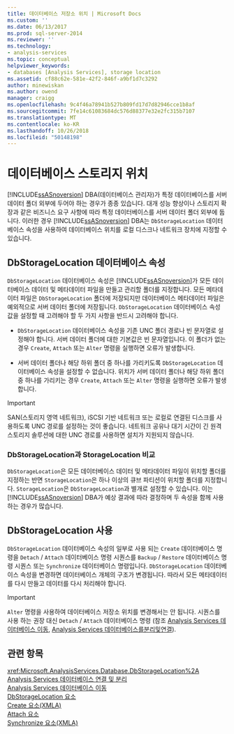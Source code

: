 ```yaml
---
title: 데이터베이스 저장소 위치 | Microsoft Docs
ms.custom: ''
ms.date: 06/13/2017
ms.prod: sql-server-2014
ms.reviewer: ''
ms.technology:
- analysis-services
ms.topic: conceptual
helpviewer_keywords:
- databases [Analysis Services], storage location
ms.assetid: cf88c62e-581e-42f2-846f-a9bf1d7c3292
author: minewiskan
ms.author: owend
manager: craigg
ms.openlocfilehash: 9c4f46a78941b527b809fd17d7d82946cce1b8af
ms.sourcegitcommit: 7fe14c61083684dc576d88377e32e2fc315b7107
ms.translationtype: MT
ms.contentlocale: ko-KR
ms.lasthandoff: 10/26/2018
ms.locfileid: "50148198"
---
```

# <a name="database-storage-location"></a>데이터베이스 스토리지 위치
  [!INCLUDE[ssASnoversion](../../includes/ssasnoversion-md.md)] DBA(데이터베이스 관리자)가 특정 데이터베이스를 서버 데이터 폴더 외부에 두어야 하는 경우가 종종 있습니다. 대개 성능 향상이나 스토리지 확장과 같은 비즈니스 요구 사항에 따라 특정 데이터베이스를 서버 데이터 폴더 외부에 둡니다. 이러한 경우 [!INCLUDE[ssASnoversion](../../includes/ssasnoversion-md.md)] DBA는 `DbStorageLocation` 데이터베이스 속성을 사용하여 데이터베이스 위치를 로컬 디스크나 네트워크 장치에 지정할 수 있습니다.  
  
## <a name="dbstoragelocation-database-property"></a>DbStorageLocation 데이터베이스 속성  
 `DbStorageLocation` 데이터베이스 속성은 [!INCLUDE[ssASnoversion](../../includes/ssasnoversion-md.md)]가 모든 데이터베이스 데이터 및 메타데이터 파일을 만들고 관리할 폴더를 지정합니다. 모든 메타데이터 파일은 `DbStorageLocation` 폴더에 저장되지만 데이터베이스 메타데이터 파일은 예외적으로 서버 데이터 폴더에 저장됩니다. `DbStorageLocation` 데이터베이스 속성 값을 설정할 때 고려해야 할 두 가지 사항을 반드시 고려해야 합니다.  
  
-   `DbStorageLocation` 데이터베이스 속성을 기존 UNC 폴더 경로나 빈 문자열로 설정해야 합니다. 서버 데이터 폴더에 대한 기본값은 빈 문자열입니다. 이 폴더가 없는 경우 `Create`, `Attach` 또는 `Alter` 명령을 실행하면 오류가 발생합니다.  
  
-   서버 데이터 폴더나 해당 하위 폴더 중 하나를 가리키도록 `DbStorageLocation` 데이터베이스 속성을 설정할 수 없습니다. 위치가 서버 데이터 폴더나 해당 하위 폴더 중 하나를 가리키는 경우 `Create`, `Attach` 또는 `Alter` 명령을 실행하면 오류가 발생합니다.  
  
> [!IMPORTANT]  
>  SAN(스토리지 영역 네트워크), iSCSI 기반 네트워크 또는 로컬로 연결된 디스크를 사용하도록 UNC 경로를 설정하는 것이 좋습니다. 네트워크 공유나 대기 시간이 긴 원격 스토리지 솔루션에 대한 UNC 경로를 사용하면 설치가 지원되지 않습니다.  
  
### <a name="dbstoragelocation-compared-to-storagelocation"></a>DbStorageLocation과 StorageLocation 비교  
 `DbStorageLocation`은 모든 데이터베이스 데이터 및 메타데이터 파일이 위치할 폴더를 지정하는 반면 `StorageLocation`은 하나 이상의 큐브 파티션이 위치할 폴더를 지정합니다. `StorageLocation`은 `DbStorageLocation`과 별개로 설정할 수 있습니다. 이는 [!INCLUDE[ssASnoversion](../../includes/ssasnoversion-md.md)] DBA가 예상 결과에 따라 결정하며 두 속성을 함께 사용하는 경우가 많습니다.  
  
## <a name="dbstoragelocation-usage"></a>DbStorageLocation 사용  
 `DbStorageLocation` 데이터베이스 속성의 일부로 사용 되는 `Create` 데이터베이스 명령을 `Detach` / `Attach` 데이터베이스 명령 시퀀스를 `Backup` / `Restore` 데이터베이스 명령 시퀀스 또는 `Synchronize` 데이터베이스 명령입니다. `DbStorageLocation` 데이터베이스 속성을 변경하면 데이터베이스 개체의 구조가 변경됩니다. 따라서 모든 메타데이터를 다시 만들고 데이터를 다시 처리해야 합니다.  
  
> [!IMPORTANT]  
>  `Alter` 명령을 사용하여 데이터베이스 저장소 위치를 변경해서는 안 됩니다. 시퀀스를 사용 하는 권장 대신 `Detach` / `Attach` 데이터베이스 명령 (참조 [Analysis Services 데이터베이스 이동](move-an-analysis-services-database.md), [Analysis Services 데이터베이스를분리및연결](attach-and-detach-analysis-services-databases.md)).  
  
## <a name="see-also"></a>관련 항목  
 <xref:Microsoft.AnalysisServices.Database.DbStorageLocation%2A>   
 [Analysis Services 데이터베이스 연결 및 분리](attach-and-detach-analysis-services-databases.md)   
 [Analysis Services 데이터베이스 이동](move-an-analysis-services-database.md)   
 [DbStorageLocation 요소](https://docs.microsoft.com/bi-reference/xmla/xml-elements-properties/dbstoragelocation-element)   
 [Create 요소&#40;XMLA&#41;](https://docs.microsoft.com/bi-reference/xmla/xml-elements-commands/create-element-xmla)   
 [Attach 요소](https://docs.microsoft.com/bi-reference/xmla/xml-elements-commands/attach-element)   
 [Synchronize 요소&#40;XMLA&#41;](https://docs.microsoft.com/bi-reference/xmla/xml-elements-commands/synchronize-element-xmla)  
  
  
